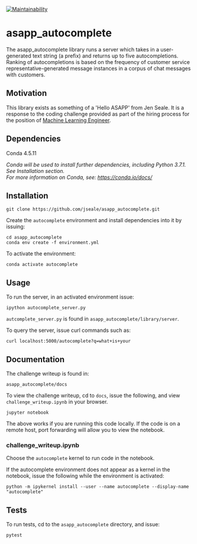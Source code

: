 [![Maintainability](https://api.codeclimate.com/v1/badges/a032938fea133db21c0d/maintainability)](https://codeclimate.com/repos/5beb899a714428026d005548/maintainability)

# asapp_autocomplete 
The asapp_autocomplete library runs a server which takes in a user-generated text string (a prefix) and returns up to five autocompletions. Ranking of autocompletions is based on the frequency of customer service representative-generated message instances in a corpus of chat messages with customers.

## Motivation 
This library exists as something of a 'Hello ASAPP' from Jen Seale. It is a response to the coding challenge provided as part of the hiring process for the position of [Machine Learning Engineer](https://jobs.lever.co/asapp-2/20112e96-2c3b-41e7-a602-61edb8e998b7).

## Dependencies 
Conda 4.5.11<br />

_Conda will be used to install further dependencies, including Python 3.7.1. See Installation section.<br />
For more information on Conda, see: https://conda.io/docs/_

## Installation 
```
git clone https://github.com/jseale/asapp_autocomplete.git
```
Create the `autocomplete` environment and install dependencies into it by issuing: <br /> 
```
cd asapp_autocomplete
conda env create -f environment.yml
```

To activate the environment:<br />
```
conda activate autocomplete
```

## Usage 
To run the server, in an activated environment issue: 

```
ipython autocomplete_server.py
```
`autcomplete_server.py` is found in `asapp_autocomplete/library/server`.

To query the server, issue curl commands such as: 
```
curl localhost:5000/autocomplete?q=what+is+your
```

## Documentation

The challenge writeup is found in: <br/>
```
asapp_autocomplete/docs
```
To view the challenge writeup, cd to `docs`, issue the following, 
and view `challenge_writeup.ipynb` in your browser. <br />
```
jupyter notebook
```
The above works if you are running this code locally. If the code is on a remote host, 
port forwarding will allow you to view the notebook. 

### challenge_writeup.ipynb
Choose the `autocomplete` kernel to run code in the notebook.

If the autocomplete environment does not appear as a kernel in the notebook, issue the following
while the environment is activated:<br />
```
python -m ipykernel install --user --name autocomplete --display-name "autocomplete"
```

## Tests
To run tests, cd to the `asapp_autocomplete` directory, and issue: <br />
```
pytest
```

